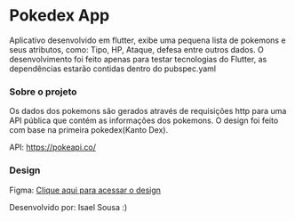 # Pokedex App

Aplicativo desenvolvido em flutter, exibe uma pequena lista de pokemons e seus atributos, como: Tipo, HP, Ataque, defesa entre outros dados.
O desenvolvimento foi feito apenas para testar tecnologias do Flutter, as dependências estarão contidas dentro do pubspec.yaml

### Sobre o projeto  
Os dados dos pokemons são gerados através de requisições http para uma API pública que contém as informações dos pokemons. O design foi feito com base na primeira pokedex(Kanto Dex).  
  
API: https://pokeapi.co/

### Design

Figma: [Clique aqui para acessar o design](https://www.figma.com/file/idqqfmAz7G0BtchmqnWxAA/Pokedex?node-id=0%3A1  )

Desenvolvido por: Isael Sousa :)